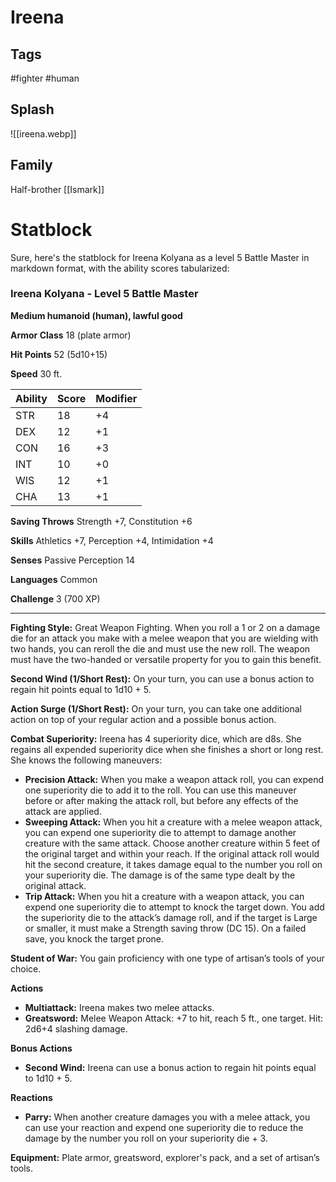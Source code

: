 # Ireena
## Tags
#fighter #human
## Splash
![[ireena.webp]]
## Family
Half-brother [[Ismark]]

# Statblock
Sure, here's the statblock for Ireena Kolyana as a level 5 Battle Master in markdown format, with the ability scores tabularized:

### Ireena Kolyana - Level 5 Battle Master

**Medium humanoid (human), lawful good**

**Armor Class** 18 (plate armor)

**Hit Points** 52 (5d10+15)

**Speed** 30 ft.

| Ability | Score | Modifier |
|---------|-------|----------|
| STR     | 18    | +4       |
| DEX     | 12    | +1       |
| CON     | 16    | +3       |
| INT     | 10    | +0       |
| WIS     | 12    | +1       |
| CHA     | 13    | +1       |

**Saving Throws** Strength +7, Constitution +6

**Skills** Athletics +7, Perception +4, Intimidation +4

**Senses** Passive Perception 14

**Languages** Common

**Challenge** 3 (700 XP)

---

**Fighting Style:** Great Weapon Fighting. When you roll a 1 or 2 on a damage die for an attack you make with a melee weapon that you are wielding with two hands, you can reroll the die and must use the new roll. The weapon must have the two-handed or versatile property for you to gain this benefit.

**Second Wind (1/Short Rest):** On your turn, you can use a bonus action to regain hit points equal to 1d10 + 5.

**Action Surge (1/Short Rest):** On your turn, you can take one additional action on top of your regular action and a possible bonus action.

**Combat Superiority:** Ireena has 4 superiority dice, which are d8s. She regains all expended superiority dice when she finishes a short or long rest. She knows the following maneuvers:

- **Precision Attack:** When you make a weapon attack roll, you can expend one superiority die to add it to the roll. You can use this maneuver before or after making the attack roll, but before any effects of the attack are applied.
- **Sweeping Attack:** When you hit a creature with a melee weapon attack, you can expend one superiority die to attempt to damage another creature with the same attack. Choose another creature within 5 feet of the original target and within your reach. If the original attack roll would hit the second creature, it takes damage equal to the number you roll on your superiority die. The damage is of the same type dealt by the original attack.
- **Trip Attack:** When you hit a creature with a weapon attack, you can expend one superiority die to attempt to knock the target down. You add the superiority die to the attack’s damage roll, and if the target is Large or smaller, it must make a Strength saving throw (DC 15). On a failed save, you knock the target prone.

**Student of War:** You gain proficiency with one type of artisan’s tools of your choice.

**Actions**

- **Multiattack:** Ireena makes two melee attacks.
- **Greatsword:** Melee Weapon Attack: +7 to hit, reach 5 ft., one target. Hit: 2d6+4 slashing damage.

**Bonus Actions**

- **Second Wind:** Ireena can use a bonus action to regain hit points equal to 1d10 + 5.

**Reactions**

- **Parry:** When another creature damages you with a melee attack, you can use your reaction and expend one superiority die to reduce the damage by the number you roll on your superiority die + 3.

**Equipment:** Plate armor, greatsword, explorer's pack, and a set of artisan’s tools.